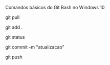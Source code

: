 Comandos básicos do Git Bash no Windows 10

git pull

git add . 

git status

git commit -m "atualizacao"

git push 